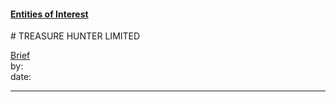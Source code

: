 #### [Entities of Interest](/list.html)
<link rel="stylesheet" type="text/css" href="../../assets/style.css">
# TREASURE HUNTER LIMITED

[comment]: <> (Add/Remove information below as you want)
[comment]: <> (Markdown cheatsheet: https://github.com/adam-p/markdown-here/wiki/Markdown-Cheatsheet)
[Brief](Brief.md)  
by:  
date:  

---
[comment]: <> (Add your content here)